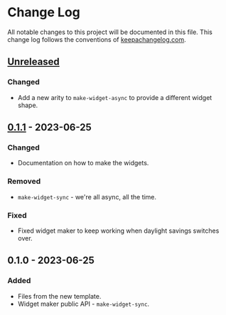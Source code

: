 # Change Log
All notable changes to this project will be documented in this file. This change log follows the conventions of [keepachangelog.com](http://keepachangelog.com/).

## [Unreleased]
### Changed
- Add a new arity to `make-widget-async` to provide a different widget shape.

## [0.1.1] - 2023-06-25
### Changed
- Documentation on how to make the widgets.

### Removed
- `make-widget-sync` - we're all async, all the time.

### Fixed
- Fixed widget maker to keep working when daylight savings switches over.

## 0.1.0 - 2023-06-25
### Added
- Files from the new template.
- Widget maker public API - `make-widget-sync`.

[Unreleased]: https://sourcehost.site/your-name/ch7/compare/0.1.1...HEAD
[0.1.1]: https://sourcehost.site/your-name/ch7/compare/0.1.0...0.1.1
